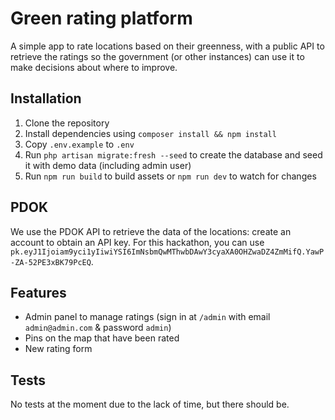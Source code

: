 # Green rating platform

A simple app to rate locations based on their greenness, with a public API to retrieve the ratings so the government 
(or other instances) can use it to make decisions about where to improve.

## Installation

1. Clone the repository
2. Install dependencies using `composer install && npm install`
3. Copy `.env.example` to `.env`
4. Run `php artisan migrate:fresh --seed` to create the database and seed it with demo data (including admin user)
5. Run `npm run build` to build assets or `npm run dev` to watch for changes

## PDOK

We use the PDOK API to retrieve the data of the locations: create an account to obtain an API key. For this hackathon, 
you can use `pk.eyJ1Ijoiam9yci1yIiwiYSI6ImNsbmQwMThwbDAwY3cyaXA0OHZwaDZ4ZmMifQ.YawP-ZA-52PE3xBK79PcEQ`.

## Features

- Admin panel to manage ratings (sign in at `/admin` with email `admin@admin.com` & password `admin`)
- Pins on the map that have been rated
- New rating form

## Tests

No tests at the moment due to the lack of time, but there should be.
